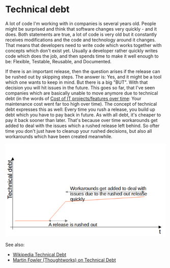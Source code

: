 # Technical debt

A lot of code I'm working with in companies is several years old. People might be surprised and think that software changes very quickly - and it does. Both statements are true, a lot of code is very old but it constantly receives modifications and the code and technology around it changes. That means
that developers need to write code which works together with concepts which don't exist yet. Usually a developer rather quickly writes code which does the job, and then spends time to make it well enough to be: Flexible, Testable, Reusable, and Documented.

If there is an important release, then the question arises if the release can be rushed out by skipping steps. The answer is: Yes, and it might be a tool which one wants to keep in mind. But there is a big "BUT". With that decision you will hit issues in the future. This goes so far, that I've seen companies which are basically unable to move anymore due to technical debt (in the words of [Cost of IT projects/features over time](costsovertime.md): Your maintenance cost went far too high over time). The concept of technical debt expresses this as well: Every time you rush a release, you build up debt which you have to pay back in future. As with all debt, it's cheaper to pay it back sooner than later. That's because over time workarounds get added to deal with the issues which a rushed release left behind. So ofter time you don't just have to cleanup your rushed decisions, but also all workarounds which have been created meanwhile.

![Technical Debt](/img/TechnicalDebt.png)

See also:

- [Wikipedia Technical Debt](https://en.wikipedia.org/wiki/Technical_debt)
- [Martin Fowler (Thoughtworks) on Technical Debt](https://www.martinfowler.com/bliki/TechnicalDebt.html)
